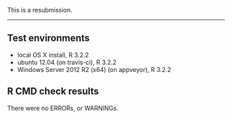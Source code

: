 This is a resubmission.

---

## Test environments
* local OS X install, R 3.2.2
* ubuntu 12.04 (on travis-ci), R 3.2.2
* Windows Server 2012 R2 (x64) (on appveyor), R 3.2.2

## R CMD check results
There were no ERRORs, or WARNINGs.

